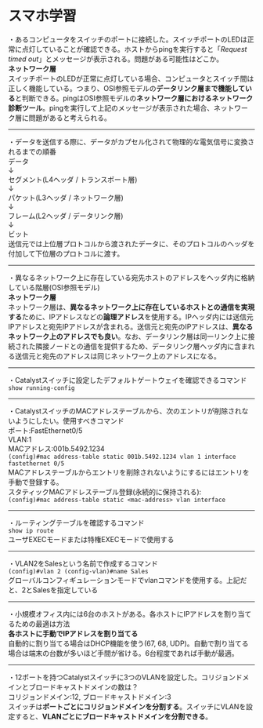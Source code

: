 # スマホ学習

・あるコンピュータをスイッチのポートに接続した。スイッチポートのLEDは正常に点灯していることが確認できる。ホストからpingを実行すると「*Request timed out*」とメッセージが表示される。問題がある可能性はどこか。  
**ネットワーク層**  
スイッチポートのLEDが正常に点灯している場合、コンピュータとスイッチ間は正しく機能している。つまり、OSI参照モデルの**データリンク層まで機能している**と判断できる。pingはOSI参照モデルの**ネットワーク層におけるネットワーク診断ツール**。pingを実行して上記のメッセージが表示された場合、ネットワーク層に問題があると考えられる。

---
・データを送信する際に、データがカプセル化されて物理的な電気信号に変換されるまでの順番  
データ  
↓  
セグメント(L4ヘッダ / トランスポート層)  
↓  
パケット(L3ヘッダ / ネットワーク層)  
↓  
フレーム(L2ヘッダ / データリンク層)  
↓  
ビット  
送信元では上位層プロトコルから渡されたデータに、そのプロトコルのヘッダを付加して下位層のプロトコルに渡す。

---
・異なるネットワーク上に存在している宛先ホストのアドレスをヘッダ内に格納している階層(OSI参照モデル)  
**ネットワーク層**  
ネットワーク層は、**異なるネットワーク上に存在しているホストとの通信を実現する**ために、IPアドレスなどの**論理アドレス**を使用する。IPヘッダ内には送信元IPアドレスと宛先IPアドレスが含まれる。送信元と宛先のIPアドレスは、**異なるネットワーク上のアドレスでも良い**。なお、データリンク層は同一リンク上に接続された隣接ノードとの通信を提供するため、データリンク層ヘッダ内に含まれる送信元と宛先のアドレスは同じネットワーク上のアドレスになる。

---
・Catalystスイッチに設定したデフォルトゲートウェイを確認できるコマンド  
`show running-config`  

---
・CatalystスイッチのMACアドレステーブルから、次のエントリが削除されないようにしたい。使用すべきコマンド  
ポート:FastEthernet0/5  
VLAN:1  
MACアドレス:001b.5492.1234  
`(config)#mac address-table static 001b.5492.1234 vlan 1 interface fastethernet 0/5`  
MACアドレステーブルからエントリを削除されないようにするにはエントリを手動で登録する。  
スタティックMACアドレステーブル登録(永続的に保持される):  
`(config)#mac address-table static <mac-address> vlan interface`

---
・ルーティングテーブルを確認するコマンド  
`show ip route`  
ユーザEXECモードまたは特権EXECモードで使用する

---
・VLAN2をSalesという名前で作成するコマンド  
`(config)#vlan 2 (config-vlan)#name Sales`  
グローバルコンフィギュレーションモードでvlanコマンドを使用する。上記だと、2とSalesを指定している

---
・小規模オフィス内には6台のホストがある。各ホストにIPアドレスを割り当てるための最適は方法  
**各ホストに手動でIPアドレスを割り当てる**  
自動的に割り当てる場合はDHCP機能を使う(67, 68, UDP)。自動で割り当てる場合は端末の台数が多いほど手間が省ける。6台程度であれば手動が最適。

---
・12ポートを持つCatalystスイッチに3つのVLANを設定した。コリジョンドメインとブロードキャストドメインの数は？  
コリジョンドメイン:12, ブロードキャストドメイン:3  
スイッチは**ポートごとにコリジョンドメインを分割する**。スイッチにVLANを設定すると、**VLANごとにブロードキャストドメインを分割できる**。
